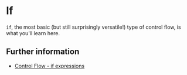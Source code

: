 # If

`if`, the most basic (but still surprisingly versatile!) type of control flow, is what you'll learn here.

## Further information

- [Control Flow - if expressions](https://rust-book.cs.brown.edu/book/ch03-05-control-flow.html#if-expressions)
